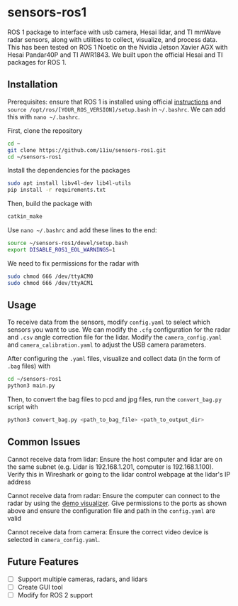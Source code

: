 # sensors-ros1

ROS 1 package to interface with usb camera, Hesai lidar, and TI mmWave radar sensors, along with utilities to collect, visualize, and process data. This has been tested on ROS 1 Noetic on the Nvidia Jetson Xavier AGX with Hesai Pandar40P and TI AWR1843. We built upon the official Hesai and TI packages for ROS 1.

## Installation

Prerequisites: ensure that ROS 1 is installed using official [instructions](https://wiki.ros.org/noetic/Installation/Ubuntu) and `source /opt/ros/[YOUR_ROS_VERSION]/setup.bash` in `~/.bashrc`. We can add this with `nano ~/.bashrc`.

First, clone the repository

```bash
cd ~
git clone https://github.com/11iu/sensors-ros1.git
cd ~/sensors-ros1
```

Install the dependencies for the packages

```bash
sudo apt install libv4l-dev lib4l-utils
pip install -r requirements.txt
```

Then, build the package with

```bash
catkin_make
```

Use `nano ~/.bashrc` and add these lines to the end:

```bash
source ~/sensors-ros1/devel/setup.bash
export DISABLE_ROS1_EOL_WARNINGS=1
```

We need to fix permissions for the radar with

```bash
sudo chmod 666 /dev/ttyACM0
sudo chmod 666 /dev/ttyACM1
```

## Usage

To receive data from the sensors, modify `config.yaml` to select which sensors you want to use. We can modify the `.cfg` configuration for the radar and `.csv` angle correction file for the lidar. Modify the `camera_config.yaml` and `camera_calibration.yaml` to adjust the USB camera parameters.

After configuring the `.yaml` files, visualize and collect data (in the form of `.bag` files) with

```bash
cd ~/sensors-ros1
python3 main.py
```

Then, to convert the bag files to pcd and jpg files, run the `convert_bag.py` script with

```bash
python3 convert_bag.py <path_to_bag_file> <path_to_output_dir>
```

## Common Issues

Cannot receive data from lidar: Ensure the host computer and lidar are on the same subnet (e.g. Lidar is 192.168.1.201, computer is 192.168.1.100). Verify this in Wireshark or going to the lidar control webpage at the lidar's IP address

Cannot receive data from radar: Ensure the computer can connect to the radar by using the [demo visualizer](https://dev.ti.com/mmwavedemovisualizer). Give permissions to the ports as shown above and ensure the configuration file and path in the `config.yaml` are valid

Cannot receive data from camera: Ensure the correct video device is selected in `camera_config.yaml`.

## Future Features

- [ ] Support multiple cameras, radars, and lidars
- [ ] Create GUI tool
- [ ] Modify for ROS 2 support
